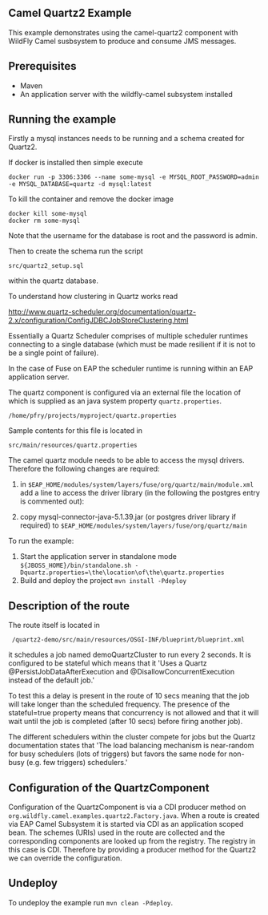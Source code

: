 Camel Quartz2 Example
----------------------

This example demonstrates using the camel-quartz2 component with WildFly Camel susbsystem to produce and consume JMS messages.

Prerequisites
-------------

* Maven
* An application server with the wildfly-camel subsystem installed

Running the example
-------------------

Firstly a mysql instances needs to be running and a schema created for Quartz2.

If docker is installed then simple execute
 
    docker run -p 3306:3306 --name some-mysql -e MYSQL_ROOT_PASSWORD=admin -e MYSQL_DATABASE=quartz -d mysql:latest
    
To kill the container and remove the docker image

    docker kill some-mysql
    docker rm some-mysql
    
Note that the username for the database is root and the password is admin.

Then to create the schema run the script

    src/quartz2_setup.sql
    
within the quartz database.

To understand how clustering in Quartz works read

http://www.quartz-scheduler.org/documentation/quartz-2.x/configuration/ConfigJDBCJobStoreClustering.html

Essentially a Quartz Scheduler comprises of multiple scheduler runtimes connecting to a single database (which must be made resilient if it is not to be a single point of failure). 

In the case of Fuse on EAP the scheduler runtime is running within an EAP application server. 

The quartz component is configured via an external file the location of which is supplied as an java system property `quartz.properties`.

`/home/pfry/projects/myproject/quartz.properties`

Sample contents for this file is located in 

`src/main/resources/quartz.properties`

The camel quartz module needs to be able to access the mysql drivers. Therefore the following changes are required:

1) in `$EAP_HOME/modules/system/layers/fuse/org/quartz/main/module.xml` add a line to access the driver library (in the following the postgres entry is commented out):

    <?xml version="1.0" encoding="UTF-8"?>
    <module xmlns="urn:jboss:module:1.1" name="org.quartz">
        <properties>
          <property name="jboss.api" value="private" />
        </properties>
        <resources>
          <resource-root path="c3p0-0.9.1.2.jar" />
          <resource-root path="quartz-2.2.1.jar" />
          <resource-root path="mysql-connector-java-5.1.39.jar" />
          <!--<resource-root path="postgresql-9.4.1209.jre7.jar" />-->
        </resources>
        <dependencies>
          <module name="javax.api" />
          <module name="org.slf4j" />
        </dependencies>
        <exports>
          <exclude path="com/mchange**" />
          <exclude path="org/terracotta**" />
        </exports>
    </module> 
    
2) copy mysql-connector-java-5.1.39.jar (or postgres driver library if required) to  `$EAP_HOME/modules/system/layers/fuse/org/quartz/main`

To run the example:

1. Start the application server in standalone mode `${JBOSS_HOME}/bin/standalone.sh -Dquartz.properties=\the\location\of\the\quartz.properties`
2. Build and deploy the project `mvn install -Pdeploy`


Description of the route
------------------------

The route itself is located in

     /quartz2-demo/src/main/resources/OSGI-INF/blueprint/blueprint.xml
     
it schedules a job named demoQuartzCluster to run every 2 seconds. It is configured to be stateful which means that it 'Uses a Quartz @PersistJobDataAfterExecution and @DisallowConcurrentExecution instead of the default job.' 

To test this a delay is present in the route of 10 secs meaning that the job will take longer than the scheduled frequency. The presence of the stateful=true property means that concurrency is not allowed and that it will wait until the job is completed (after 10 secs) before firing another job).

The different schedulers within the cluster compete for jobs but the Quartz documentation states that 'The load balancing mechanism is near-random for busy schedulers (lots of triggers) but favors the same node for non-busy (e.g. few triggers) schedulers.'
    
Configuration of the QuartzComponent
--------------------------------------

Configuration of the QuartzComponent is via a CDI producer method on `org.wildfly.camel.examples.quartz2.Factory.java`. When a route is created via EAP Camel Subsystem it is started via CDI as an application scoped bean. The schemes (URIs) used in the route are collected and the corresponding components are looked up from the registry. The registry in this case is CDI. Therefore by providing a producer method for the Quartz2 we can override the configuration.

Undeploy
--------

To undeploy the example run `mvn clean -Pdeploy`.


